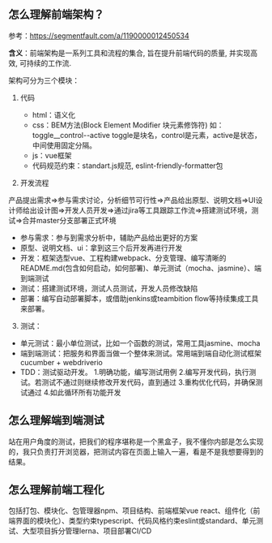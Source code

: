 
## 怎么理解前端架构？
参考：https://segmentfault.com/a/1190000012450534

**含义**：前端架构是一系列工具和流程的集合, 旨在提升前端代码的质量, 并实现高效, 可持续的工作流.

架构可分为三个模块：

1. 代码
   - html：语义化
   - css：BEM方法(Block Element Modifier 块元素修饰符)
   如：toggle__control--active toggle是块名，control是元素，active是状态，中间使用固定分隔。
   - js：vue框架
   - 代码规范约束：standart.js规范, eslint-friendly-formatter包

2. 开发流程

产品提出需求=>参与需求讨论，分析细节可行性=>产品给出原型、说明文档=>UI设计师给出设计图=>开发人员开发=>通过jira等工具跟踪工作流=>搭建测试环境，测试=>合并master分支部署正式环境
   - 参与需求：参与到需求分析中，辅助产品给出更好的方案
   - 原型、说明文档、ui：拿到这三个后开发再进行开发
   - 开发：框架选型vue、工程构建webpack、分支管理、编写清晰的README.md(包含如何启动，如何部署)、单元测试（mocha、jasmine）、端到端测试
   - 测试：搭建测试环境，测试人员测试，开发人员修改缺陷
   - 部署：编写自动部署脚本，或借助jenkins或teambition flow等持续集成工具来部署。

3. 测试：
- 单元测试：最小单位测试，比如一个函数的测试，常用工具jasmine、mocha
- 端到端测试：把服务和界面当做一个整体来测试。常用端到端自动化测试框架cucumber + webdriverio
- TDD：测试驱动开发。
1.明确功能，编写测试用例
2.编写开发代码，执行测试。若测试不通过则继续修改开发代码，直到通过
3.重构优化代码，并确保测试通过
4.如此循环所有功能开发

## 怎么理解端到端测试
站在用户角度的测试，把我们的程序堪称是一个黑盒子，我不懂你内部是怎么实现的，我只负责打开浏览器，把测试内容在页面上输入一遍，看是不是我想要得到的结果。

## 怎么理解前端工程化
包括打包、模块化、包管理器npm、项目结构、前端框架vue react、组件化（前端界面的模块化）、类型约束typescript、代码风格约束eslint或standard、单元测试、大型项目拆分管理lerna、项目部署CI/CD